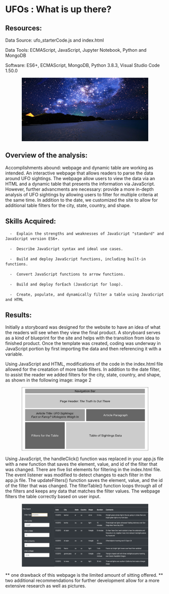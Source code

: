 # UFOs :  What is up there?
##   Resources:
Data Source: ufo_starterCode.js and index.html

Data Tools: ECMAScript, JavaScript, Jupyter Notebook, Python and MongoDB

Software: ES6+, ECMAScript, MongoDB, Python 3.8.3, Visual Studio Code 1.50.0

<p align="center">
   <img width="400" height="200" src="https://github.com/jacquie0583/UFOs/blob/main/image%201.jpg">
</p>  

##  Overview of the analysis:
Accomplishments abound: webpage and dynamic table are working as intended. An interactive webpage that allows readers to parse the data around UFO sightings. The webpage allow users to view the data via an HTML and a dynamic table that presents the information via JavaScript.
However, further advancments are necessary: provide a more in-depth analysis of UFO sightings by allowing users to filter for multiple criteria at the same time. In addition to the date, we customized the site to allow for additional table filters for the city, state, country, and shape.

##  Skills Acquired:

      -  Explain the strengths and weaknesses of JavaScript "standard" and JavaScript version ES6+.
       
      -  Describe JavaScript syntax and ideal use cases.
      
      -  Build and deploy JavaScript functions, including built-in functions.
      
      -  Convert JavaScript functions to arrow functions.
      
      -  Build and deploy forEach (JavaScript for loop).
        
      -  Create, populate, and dynamically filter a table using JavaScript and HTML  
      
##  Results:

Initially a storyboard was designed for the website to have an idea of what the readers will see when they view the final product. A storyboard serves as a kind of blueprint for the site and helps with the transition from idea to finished product. Once the template was created, coding was underway in JavaScript portion by first importing the data and then referencing it with a variable.

Using JavaScript and HTML, modifications of the code in the index.html file allowed for the creatation of more table filters. In addition to the date filter, to assist the reader we added filters for the city, state, country, and shape, as shown in the following image:
image 2

<p align="center">
   <img width="400" height="200" src="https://github.com/jacquie0583/UFOs/blob/main/image%203.png">
</p>  


Using JavaScript, the handleClick() function was replaced in your app.js file with a new function that saves the element, value, and id of the filter that was changed. There are five list elements for filtering in the index.html file. The event listener was modified to detect changes to each filter in the app.js file. The updateFilters() function saves the element, value, and the id of the filter that was changed. The filterTable() function loops through all of the filters and keeps any data that matches the filter values. The webpage filters the table correctly based on user input. 


<p align="center">
   <img width="400" height="200" src="https://github.com/jacquie0583/UFOs/blob/main/image%202.png">
</p> 

**  one drawback of this webpage is the limited amount of sitting offered.
**  two additional recommendations for further development allow for a more extensive research as well as pictures.
